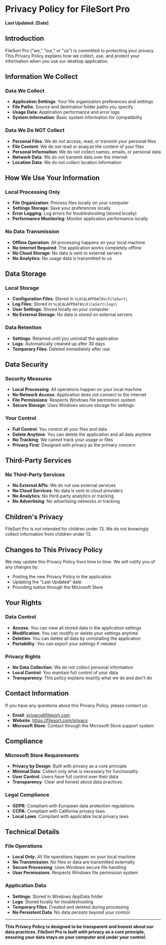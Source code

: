 # Privacy Policy for FileSort Pro

**Last Updated: [Date]**

## Introduction

FileSort Pro ("we," "our," or "us") is committed to protecting your privacy. This Privacy Policy explains how we collect, use, and protect your information when you use our desktop application.

## Information We Collect

### Data We Collect
- **Application Settings**: Your file organization preferences and settings
- **File Paths**: Source and destination folder paths you specify
- **Usage Data**: Application performance and error logs
- **System Information**: Basic system information for compatibility

### Data We Do NOT Collect
- **Personal Files**: We do not access, read, or transmit your personal files
- **File Content**: We do not read or analyze the content of your files
- **Personal Information**: We do not collect names, emails, or personal data
- **Network Data**: We do not transmit data over the internet
- **Location Data**: We do not collect location information

## How We Use Your Information

### Local Processing Only
- **File Organization**: Process files locally on your computer
- **Settings Storage**: Save your preferences locally
- **Error Logging**: Log errors for troubleshooting (stored locally)
- **Performance Monitoring**: Monitor application performance locally

### No Data Transmission
- **Offline Operation**: All processing happens on your local machine
- **No Internet Required**: The application works completely offline
- **No Cloud Storage**: No data is sent to external servers
- **No Analytics**: No usage data is transmitted to us

## Data Storage

### Local Storage
- **Configuration Files**: Stored in `%LOCALAPPDATA%\FileSort\`
- **Log Files**: Stored in `%LOCALAPPDATA%\FileSort\logs\`
- **User Settings**: Stored locally on your computer
- **No External Storage**: No data is stored on external servers

### Data Retention
- **Settings**: Retained until you uninstall the application
- **Logs**: Automatically cleaned up after 30 days
- **Temporary Files**: Deleted immediately after use

## Data Security

### Security Measures
- **Local Processing**: All operations happen on your local machine
- **No Network Access**: Application does not connect to the internet
- **File Permissions**: Respects Windows file permission system
- **Secure Storage**: Uses Windows secure storage for settings

### Your Control
- **Full Control**: You control all your files and data
- **Delete Anytime**: You can delete the application and all data anytime
- **No Tracking**: We cannot track your usage or files
- **Privacy First**: Designed with privacy as the primary concern

## Third-Party Services

### No Third-Party Services
- **No External APIs**: We do not use external services
- **No Cloud Services**: No data is sent to cloud providers
- **No Analytics**: No third-party analytics or tracking
- **No Advertising**: No advertising networks or tracking

## Children's Privacy

FileSort Pro is not intended for children under 13. We do not knowingly collect information from children under 13.

## Changes to This Privacy Policy

We may update this Privacy Policy from time to time. We will notify you of any changes by:
- Posting the new Privacy Policy in the application
- Updating the "Last Updated" date
- Providing notice through the Microsoft Store

## Your Rights

### Data Control
- **Access**: You can view all stored data in the application settings
- **Modification**: You can modify or delete your settings anytime
- **Deletion**: You can delete all data by uninstalling the application
- **Portability**: You can export your settings if needed

### Privacy Rights
- **No Data Collection**: We do not collect personal information
- **Local Control**: You maintain full control of your data
- **Transparency**: This policy explains exactly what we do and don't do

## Contact Information

If you have any questions about this Privacy Policy, please contact us:

- **Email**: privacy@filesort.com
- **Website**: https://filesort.com/privacy
- **Microsoft Store**: Contact through the Microsoft Store support system

## Compliance

### Microsoft Store Requirements
- **Privacy by Design**: Built with privacy as a core principle
- **Minimal Data**: Collect only what is necessary for functionality
- **User Control**: Users have full control over their data
- **Transparency**: Clear and honest about data practices

### Legal Compliance
- **GDPR**: Compliant with European data protection regulations
- **CCPA**: Compliant with California privacy laws
- **Local Laws**: Compliant with applicable local privacy laws

## Technical Details

### File Operations
- **Local Only**: All file operations happen on your local machine
- **No Transmission**: No files or data are transmitted externally
- **Secure Processing**: Uses Windows secure file handling
- **User Permissions**: Respects Windows file permission system

### Application Data
- **Settings**: Stored in Windows AppData folder
- **Logs**: Stored locally for troubleshooting
- **Temporary Files**: Created and deleted during processing
- **No Persistent Data**: No data persists beyond your control

---

**This Privacy Policy is designed to be transparent and honest about our data practices. FileSort Pro is built with privacy as a core principle, ensuring your data stays on your computer and under your control.**

